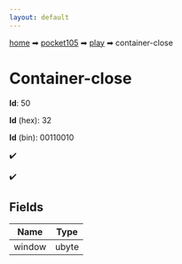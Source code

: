 ```yaml
---
layout: default
---
```


[home](/) ➡ [pocket105](/protocol/pocket105) ➡ [play](/protocol/pocket105/play) ➡ container-close

# Container-close

**Id**: 50

**Id** (hex): 32

**Id** (bin): 00110010

✔️

✔️

## Fields

Name | Type
---|---
window | ubyte

